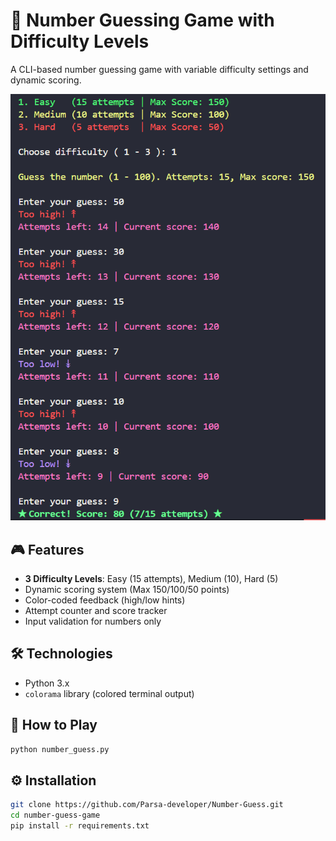 # 🔢 Number Guessing Game with Difficulty Levels

A CLI-based number guessing game with variable difficulty settings and dynamic scoring.

![Game Demo](assets/main.PNG)

## 🎮 Features
- **3 Difficulty Levels**: Easy (15 attempts), Medium (10), Hard (5)
- Dynamic scoring system (Max 150/100/50 points)
- Color-coded feedback (high/low hints)
- Attempt counter and score tracker
- Input validation for numbers only

## 🛠️ Technologies
- Python 3.x
- `colorama` library (colored terminal output)

## 🚀 How to Play
```bash
python number_guess.py
```

## ⚙️ Installation
```bash
git clone https://github.com/Parsa-developer/Number-Guess.git
cd number-guess-game
pip install -r requirements.txt
```